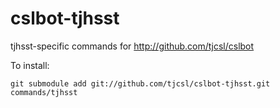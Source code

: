 cslbot-tjhsst
=============

tjhsst-specific commands for http://github.com/tjcsl/cslbot


To install:

    git submodule add git://github.com/tjcsl/cslbot-tjhsst.git commands/tjhsst
